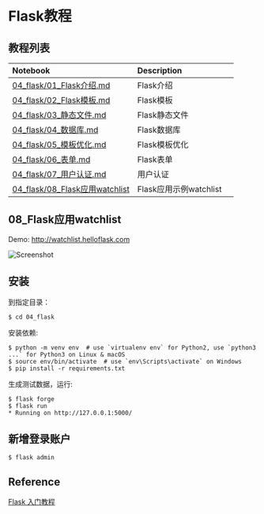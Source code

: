 # Flask教程


## 教程列表

| Notebook     |      Description      |   |
|:----------|:-------------|------:|
| [04_flask/01_Flask介绍.md](https://github.com/shibing624/python-tutorial/blob/master/04_flask/01_Flask介绍.md)  | Flask介绍 | |
| [04_flask/02_Flask模板.md](https://github.com/shibing624/python-tutorial/blob/master/04_flask/02_Flask模板.md)  | Flask模板 | |
| [04_flask/03_静态文件.md](https://github.com/shibing624/python-tutorial/blob/master/04_flask/03_静态文件.md)  | Flask静态文件 | |
| [04_flask/04_数据库.md](https://github.com/shibing624/python-tutorial/blob/master/04_flask/04_数据库.md)  | Flask数据库 | |
| [04_flask/05_模板优化.md](https://github.com/shibing624/python-tutorial/blob/master/04_flask/05_模板优化.md)  | Flask模板优化 | |
| [04_flask/06_表单.md](https://github.com/shibing624/python-tutorial/blob/master/04_flask/06_表单.md)  | Flask表单 | |
| [04_flask/07_用户认证.md](https://github.com/shibing624/python-tutorial/blob/master/04_flask/07_用户认证.md)  | 用户认证 | |
| [04_flask/08_Flask应用watchlist](https://github.com/shibing624/python-tutorial/blob/master/04_flask/watchlist)  | Flask应用示例watchlist | |



## 08_Flask应用watchlist
Demo: http://watchlist.helloflask.com

![Screenshot](https://helloflask.com/screenshots/watchlist.png)

## 安装

到指定目录：
```
$ cd 04_flask
```
安装依赖:
```
$ python -m venv env  # use `virtualenv env` for Python2, use `python3 ...` for Python3 on Linux & macOS
$ source env/bin/activate  # use `env\Scripts\activate` on Windows
$ pip install -r requirements.txt
```

生成测试数据，运行:
```
$ flask forge
$ flask run
* Running on http://127.0.0.1:5000/
```

## 新增登录账户
```
$ flask admin
```

## Reference

[Flask 入门教程](https://helloflask.com/tutorial)